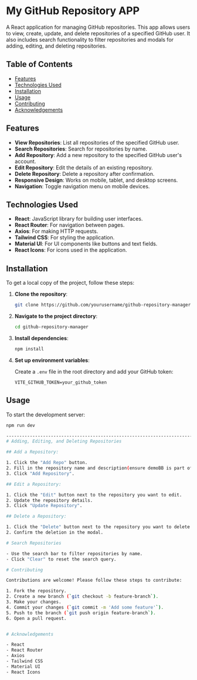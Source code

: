 # My GitHub Repository APP

A React application for managing GitHub repositories. This app allows users to view, create, update, and delete repositories of a specified GitHub user. It also includes search functionality to filter repositories and modals for adding, editing, and deleting repositories.

## Table of Contents

- [Features](#features)
- [Technologies Used](#technologies-used)
- [Installation](#installation)
- [Usage](#usage)
- [Contributing](#contributing)
- [Acknowledgements](#acknowledgements)

## Features

- **View Repositories**: List all repositories of the specified GitHub user.
- **Search Repositories**: Search for repositories by name.
- **Add Repository**: Add a new repository to the specified GitHub user's account.
- **Edit Repository**: Edit the details of an existing repository.
- **Delete Repository**: Delete a repository after confirmation.
- **Responsive Design**: Works on mobile, tablet, and desktop screens.
- **Navigation**: Toggle navigation menu on mobile devices.

## Technologies Used

- **React**: JavaScript library for building user interfaces.
- **React Router**: For navigation between pages.
- **Axios**: For making HTTP requests.
- **Tailwind CSS**: For styling the application.
- **Material UI**: For UI components like buttons and text fields.
- **React Icons**: For icons used in the application.

## Installation

To get a local copy of the project, follow these steps:

1. **Clone the repository**:

    ```sh
    git clone https://github.com/yourusername/github-repository-manager.git
    ```

2. **Navigate to the project directory**:

    ```sh
    cd github-repository-manager
    ```

3. **Install dependencies**:

    ```sh
    npm install
    ```

4. **Set up environment variables**:

    Create a `.env` file in the root directory and add your GitHub token:

    ```env
    VITE_GITHUB_TOKEN=your_github_token
    ```

## Usage

To start the development server:

```sh
npm run dev

---------------------------------------------------------------------------------------------------------------------------------------------------------------------------------------------------------------------------------------------------
# Adding, Editing, and Deleting Repositories

## Add a Repository:

1. Click the "Add Repo" button.
2. Fill in the repository name and description(ensure demoBB is part of the new repo name you want to create).
3. Click "Add Repository".

## Edit a Repository:

1. Click the "Edit" button next to the repository you want to edit.
2. Update the repository details.
3. Click "Update Repository".

## Delete a Repository:

1. Click the "Delete" button next to the repository you want to delete.
2. Confirm the deletion in the modal.

# Search Repositories

- Use the search bar to filter repositories by name.
- Click "Clear" to reset the search query.

# Contributing

Contributions are welcome! Please follow these steps to contribute:

1. Fork the repository.
2. Create a new branch (`git checkout -b feature-branch`).
3. Make your changes.
4. Commit your changes (`git commit -m 'Add some feature'`).
5. Push to the branch (`git push origin feature-branch`).
6. Open a pull request.


# Acknowledgements

- React
- React Router
- Axios
- Tailwind CSS
- Material UI
- React Icons



